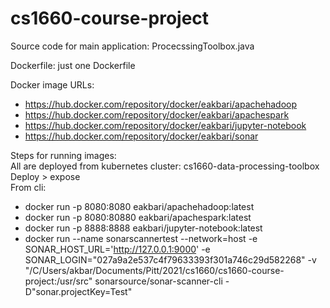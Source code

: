 # cs1660-course-project

Source code for main application: ProcecssingToolbox.java

Dockerfile: just one Dockerfile

Docker image URLs: 
* https://hub.docker.com/repository/docker/eakbari/apachehadoop
* https://hub.docker.com/repository/docker/eakbari/apachespark
* https://hub.docker.com/repository/docker/eakbari/jupyter-notebook
* https://hub.docker.com/repository/docker/eakbari/sonar

Steps for running images:\
All are deployed from kubernetes cluster: cs1660-data-processing-toolbox\
Deploy > expose\
From cli:
* docker run -p 8080:8080 eakbari/apachehadoop:latest
* docker run -p 8080:80880 eakbari/apachespark:latest
* docker run -p 8888:8888 eakbari/jupyter-notebook:latest
* docker run --name sonarscannertest --network=host -e SONAR_HOST_URL='http://127.0.0.1:9000' -e SONAR_LOGIN="027a9a2e537c4f79633393f301a746c29d582268" -v "/C/Users/akbar/Documents/Pitt/2021/cs1660/cs1660-course-project:/usr/src" sonarsource/sonar-scanner-cli -D"sonar.projectKey=Test"
